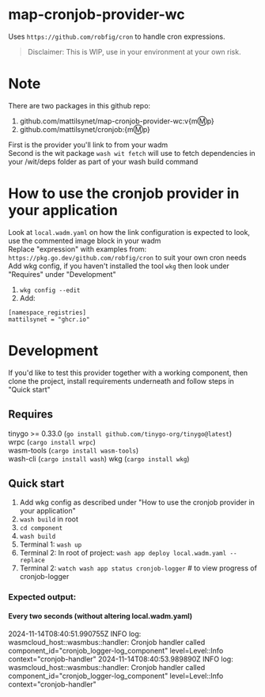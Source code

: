 # map-cronjob-provider-wc

Uses `https://github.com/robfig/cron` to handle cron expressions.   


> Disclaimer: This is WIP, use in your environment at your own risk.

# Note
There are two packages in this github repo:  

1. github.com/mattilsynet/map-cronjob-provider-wc:v{m:m:p}  
2. github.com/mattilsynet/cronjob:{m:m:p}  

First is the provider you'll link to from your wadm  
Second is the wit package `wash wit fetch` will use to fetch dependencies in your /wit/deps folder as part of your wash build command  

# How to use the cronjob provider in your application

Look at `local.wadm.yaml` on how the link configuration is expected to look, use the commented image block in your wadm    
Replace "expression" with examples from: `https://pkg.go.dev/github.com/robfig/cron` to suit your own cron needs   
Add wkg config, if you haven't installed the tool `wkg` then look under "Requires" under "Development" 
1. `wkg config --edit`
2. Add:
```
[namespace_registries]
mattilsynet = "ghcr.io"
```

# Development
If you'd like to test this provider together with a working component, then clone the project, install requirements underneath and follow steps in "Quick start"

## Requires
tinygo >= 0.33.0 (`go install github.com/tinygo-org/tinygo@latest`)  
wrpc (`cargo install wrpc`)  
wasm-tools (`cargo install wasm-tools`)  
wash-cli (`cargo install wash`) 
wkg (`cargo install wkg`)

## Quick start
1. Add wkg config as described under "How to use the cronjob provider in your application"
2. `wash build` in root  
3. `cd component`
4. `wash build`  
5. Terminal 1: `wash up` 
6. Terminal 2: In root of project: `wash app deploy local.wadm.yaml --replace`  
7. Terminal 2: `watch wash app status cronjob-logger` # to view progress of cronjob-logger  

### Expected output:
#### Every two seconds (without altering local.wadm.yaml)
2024-11-14T08:40:51.990755Z  INFO log: wasmcloud_host::wasmbus::handler: Cronjob handler called component_id="cronjob_logger-log_component" level=Level::Info context="cronjob-handler"
2024-11-14T08:40:53.989890Z  INFO log: wasmcloud_host::wasmbus::handler: Cronjob handler called component_id="cronjob_logger-log_component" level=Level::Info context="cronjob-handler"

